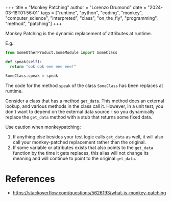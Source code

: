 +++
title = "Monkey Patching"
author = "Lorenzo Drumond"
date = "2024-03-18T01:56:01"
tags = ["runtime",  "python",  "coding",  "monkey",  "computer_science",  "interpreted",  "class",  "on_the_fly",  "programming",  "method",  "patching"]
+++


Monkey Patching is the dynamic replacement of attributes at runtime.

E.g.:
```python
from SomeOtherProduct.SomeModule import SomeClass

def speak(self):
  return "ook ook eee eee eee!"

SomeClass.speak = speak
```

The code for the method `speak` of the class `SomeClass` has been replaces at runtime.

Consider a class that has a method `get_data`. This method does an external lookup, and various methods in the class call it. However, in a unit test, you don't want to depend on the external data source - so you dynamically replace the `get_data` method with a stub that returns some fixed data.

Use caution when monkeypatching:

1. If anything else besides your test logic calls `get_data` as well, it will also call your monkey-patched replacement rather than the original.
2. If some variable or attributes exists that also points to the `get_data` function by the time it gets replaces, this alias will not change its meaning and will continue to point to the original `get_data`.

# References
- https://stackoverflow.com/questions/5626193/what-is-monkey-patching
